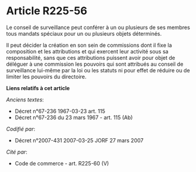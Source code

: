 # Article R225-56

Le conseil de surveillance peut conférer à un ou plusieurs de ses membres tous mandats spéciaux pour un ou plusieurs objets
déterminés.

Il peut décider la création en son sein de commissions dont il fixe la composition et les attributions et qui exercent leur
activité sous sa responsabilité, sans que ces attributions puissent avoir pour objet de déléguer à une commission les
pouvoirs qui sont attribués au conseil de surveillance lui-même par la loi ou les statuts ni pour effet de réduire ou de
limiter les pouvoirs du directoire.

**Liens relatifs à cet article**

_Anciens textes_:

  - Décret n°67-236 1967-03-23 art. 115
  - Décret n°67-236 du 23 mars 1967 - art. 115 (Ab)

_Codifié par_:

  - Décret n°2007-431 2007-03-25 JORF 27 mars 2007

_Cité par_:

  - Code de commerce - art. R225-60 (V)
